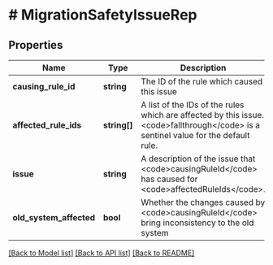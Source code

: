 # # MigrationSafetyIssueRep

## Properties

Name | Type | Description | Notes
------------ | ------------- | ------------- | -------------
**causing_rule_id** | **string** | The ID of the rule which caused this issue | [optional]
**affected_rule_ids** | **string[]** | A list of the IDs of the rules which are affected by this issue. &lt;code&gt;fallthrough&lt;/code&gt; is a sentinel value for the default rule. | [optional]
**issue** | **string** | A description of the issue that &lt;code&gt;causingRuleId&lt;/code&gt; has caused for &lt;code&gt;affectedRuleIds&lt;/code&gt;. | [optional]
**old_system_affected** | **bool** | Whether the changes caused by &lt;code&gt;causingRuleId&lt;/code&gt; bring inconsistency to the old system | [optional]

[[Back to Model list]](../../README.md#models) [[Back to API list]](../../README.md#endpoints) [[Back to README]](../../README.md)
